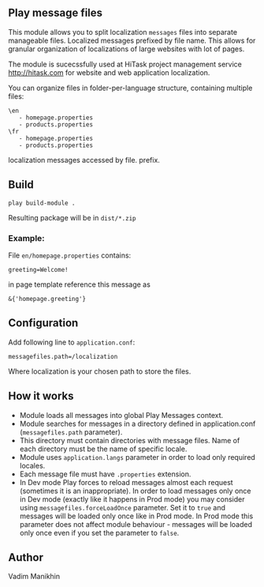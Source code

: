 ## Play message files


This module allows you to split localization `messages` files into separate manageable files. Localized messages prefixed by file name. This allows for granular organization of localizations of large websites with lot of pages.

The module is sucecssfully used at HiTask project management service http://hitask.com for website and web application localization.

You can organize files in folder-per-language structure, containing multiple files:
```
\en
   - homepage.properties
   - products.properties
\fr
   - homepage.properties
   - products.properties
```
localization messages accessed by file. prefix.

## Build

```
play build-module .
```

Resulting package will be in `dist/*.zip`

### Example:


File `en/homepage.properties` contains:
```
greeting=Welcome!
```

in page template reference this message as 
```
&{'homepage.greeting'}
```


## Configuration

Add following line to `application.conf`:
```
messagefiles.path=/localization
```

Where localization is your chosen path to store the files.


## How it works


* Module loads all messages into global Play Messages context.
* Module searches for messages in a directory defined in application.conf (`messagefiles.path` parameter).
* This directory must contain directories with message files. Name of each directory must be the name of specific locale.
* Module uses `application.langs` parameter in order to load only required locales.
* Each message file must have `.properties` extension.
* In Dev mode Play forces to reload messages almost each request (sometimes it is an inappropriate). In order to load messages only once in Dev mode (exactly like it happens in Prod mode) you may consider using `messagefiles.forceLoadOnce` parameter. Set it to `true` and messages will be loaded only once like in Prod mode. In Prod mode this parameter does not affect module behaviour - messages will be loaded only once even if you set the parameter to `false`.


## Author


Vadim Manikhin
